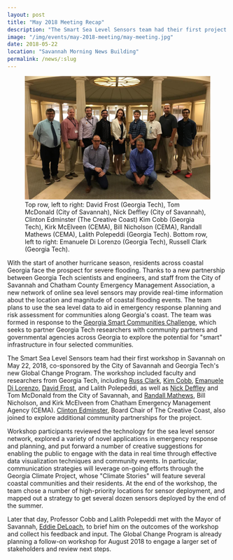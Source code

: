 ```yaml
---
layout: post
title: "May 2018 Meeting Recap"
description: "The Smart Sea Level Sensors team had their first project meeting to discuss emergency response and planning, sensor technology, and community engagement."
image: "/img/events/may-2018-meeting/may-meeting.jpg"
date: 2018-05-22
location: "Savannah Morning News Building"
permalink: /news/:slug
---
```


<figure class="figure">
  <img class="img-fluid" src="/img/events/may-2018-meeting/may-meeting.jpg" alt="Participants of the May 22 meeting in Savannah, GA">
  <figcaption class="figure-caption">Top row, left to right: David Frost (Georgia Tech), Tom McDonald (City of Savannah), Nick Deffley (City of Savannah), Clinton Edminster (The Creative Coast) Kim Cobb (Georgia Tech), Kirk McElveen (CEMA), Bill Nicholson (CEMA), Randall Mathews (CEMA), Lalith Polepeddi (Georgia Tech). Bottom row, left to right: Emanuele Di Lorenzo (Georgia Tech), Russell Clark (Georgia Tech).</figcaption>
</figure>

With the start of another hurricane season, residents across coastal Georgia face the prospect for severe flooding. Thanks to a new partnership between Georgia Tech scientists and engineers, and staff from the City of Savannah and Chatham County Emergency Management Association, a new network of online sea level sensors may provide real-time information about the location and magnitude of coastal flooding events. The team plans to use the sea level data to aid in emergency response planning and risk assessment for communities along Georgia's coast. The team was formed in response to the [Georgia Smart Communities Challenge](http://smartcities.gatech.edu/georgia-smart), which seeks to partner Georgia Tech researchers with community partners and governmental agencies across Georgia to explore the potential for "smart" infrastructure in four selected communities.

The Smart Sea Level Sensors team had their first workshop in Savannah on May 22, 2018, co-sponsored by the City of Savannah and Georgia Tech's new Global Change Program. The workshop included faculty and researchers from Georgia Tech, including [Russ Clark](https://www.cc.gatech.edu/fac/Russell.Clark/), [Kim Cobb](http://www.eas.gatech.edu/people/dr-kim-cobb), [Emanuele Di Lorenzo](http://ocean.eas.gatech.edu/manu/), [David Frost](https://www.ce.gatech.edu/people/faculty/591/overview), and Lalith Polepeddi, as well as [Nick Deffley](https://www.savannahga.gov/507/Office-of-Sustainability) and Tom McDonald from the City of Savannah, and [Randall Mathews](https://www.chathamemergency.org/contacts/randall-mathews.php), Bill Nicholson, and Kirk McElveen from Chatham Emergency Management Agency (CEMA). [Clinton Edminster](https://www.thecreativecoast.org/our-board/), Board Chair of The Creative Coast, also joined to explore additional community partnerships for the project.

Workshop participants reviewed the technology for the sea level sensor network, explored a variety of novel applications in emergency response and planning, and put forward a number of creative suggestions for enabling the public to engage with the data in real time through effective data visualization techniques and community events. In particular, communication strategies will leverage on-going efforts through the Georgia Climate Project, whose "Climate Stories" will feature several coastal communities and their residents. At the end of the workshop, the team chose a number of high-priority locations for sensor deployment, and mapped out a strategy to get several dozen sensors deployed by the end of the summer.

Later that day, Professor Cobb and Lalith Polepeddi met with the Mayor of Savannah, [Eddie DeLoach](https://www.savannahga.gov/388/Office-of-the-Mayor), to brief him on the outcomes of the workshop and collect his feedback and input. The Global Change Program is already planning a follow-on workshop for August 2018 to engage a larger set of stakeholders and review next steps.